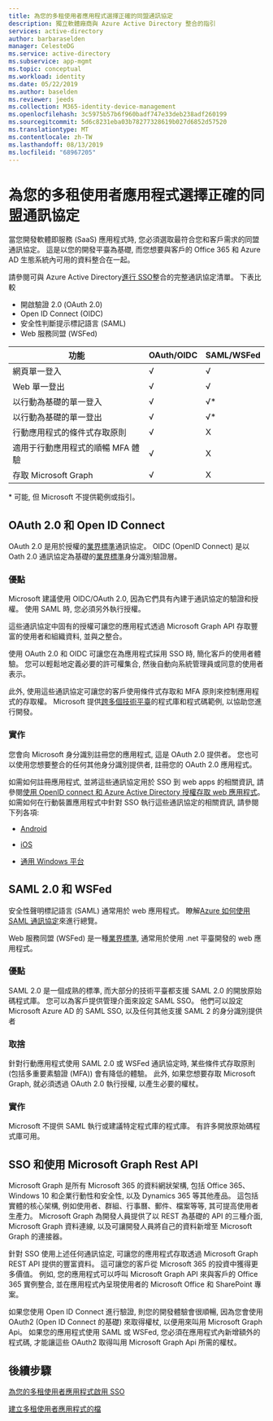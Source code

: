 ```yaml
---
title: 為您的多租使用者應用程式選擇正確的同盟通訊協定
description: 獨立軟體廠商與 Azure Active Directory 整合的指引
services: active-directory
author: barbaraselden
manager: CelesteDG
ms.service: active-directory
ms.subservice: app-mgmt
ms.topic: conceptual
ms.workload: identity
ms.date: 05/22/2019
ms.author: baselden
ms.reviewer: jeeds
ms.collection: M365-identity-device-management
ms.openlocfilehash: 3c5975b57b6f960badf747e33deb238adf260199
ms.sourcegitcommit: 5d6c8231eba03b78277328619b027d6852d57520
ms.translationtype: MT
ms.contentlocale: zh-TW
ms.lasthandoff: 08/13/2019
ms.locfileid: "68967205"
---
```

# <a name="choose-the-right-federation-protocol-for-your-multi-tenant-application"></a>為您的多租使用者應用程式選擇正確的同盟通訊協定

當您開發軟體即服務 (SaaS) 應用程式時, 您必須選取最符合您和客戶需求的同盟通訊協定。 這是以您的開發平臺為基礎, 而您想要與客戶的 Office 365 和 Azure AD 生態系統內可用的資料整合在一起。

請參閱可與 Azure Active Directory[進行 SSO](what-is-single-sign-on.md)整合的完整通訊協定清單。
下表比較 
* 開啟驗證 2.0 (OAuth 2.0)
* Open ID Connect (OIDC)
* 安全性判斷提示標記語言 (SAML)
* Web 服務同盟 (WSFed)

| 功能| OAuth/OIDC| SAML/WSFed |
| - |-|-|
| 網頁單一登入| √| √ |
| Web 單一登出| √| √ |
| 以行動為基礎的單一登入| √| √* |
| 以行動為基礎的單一登出| √| √* |
| 行動應用程式的條件式存取原則| √| X |
| 適用于行動應用程式的順暢 MFA 體驗| √| X |
| 存取 Microsoft Graph| √| X |

\* 可能, 但 Microsoft 不提供範例或指引。

## <a name="oauth-20-and-open-id-connect"></a>OAuth 2.0 和 Open ID Connect

OAuth 2.0 是用於授權的[業界標準](https://oauth.net/2/)通訊協定。 OIDC (OpenID Connect) 是以 Oath 2.0 通訊協定為基礎的[業界標準](https://openid.net/connect/)身分識別驗證層。

### <a name="benefits"></a>優點

Microsoft 建議使用 OIDC/OAuth 2.0, 因為它們具有內建于通訊協定的驗證和授權。 使用 SAML 時, 您必須另外執行授權。

這些通訊協定中固有的授權可讓您的應用程式透過 Microsoft Graph API 存取豐富的使用者和組織資料, 並與之整合。

使用 OAuth 2.0 和 OIDC 可讓您在為應用程式採用 SSO 時, 簡化客戶的使用者體驗。 您可以輕鬆地定義必要的許可權集合, 然後自動向系統管理員或同意的使用者表示。

此外, 使用這些通訊協定可讓您的客戶使用條件式存取和 MFA 原則來控制應用程式的存取權。 Microsoft 提供[跨多個技術平臺](https://github.com/AzureAD/microsoft-authentication-library-for-js/wiki/Samples)的程式庫和程式碼範例, 以協助您進行開發。  

### <a name="implementation"></a>實作

您會向 Microsoft 身分識別註冊您的應用程式, 這是 OAuth 2.0 提供者。 您也可以使用您想要整合的任何其他身分識別提供者, 註冊您的 OAuth 2.0 應用程式。 

如需如何註冊應用程式, 並將這些通訊協定用於 SSO 到 web apps 的相關資訊, 請參閱[使用 OpenID connect 和 Azure Active Directory 授權存取 web 應用程式](../develop/sample-v2-code.md)。  如需如何在行動裝置應用程式中針對 SSO 執行這些通訊協定的相關資訊, 請參閱下列各項: 

* [Android](../develop/quickstart-v2-android.md)

* [iOS](../develop/quickstart-v2-ios.md)

* [通用 Windows 平台](../develop/quickstart-v2-uwp.md)

## <a name="saml-20-and-wsfed"></a>SAML 2.0 和 WSFed

安全性聲明標記語言 (SAML) 通常用於 web 應用程式。 瞭解[Azure 如何使用 SAML 通訊協定](../develop/active-directory-saml-protocol-reference.md)來進行總覽。 

Web 服務同盟 (WSFed) 是一種[業界標準](https://docs.oasis-open.org/wsfed/federation/v1.2/ws-federation.html), 通常用於使用 .net 平臺開發的 web 應用程式。

### <a name="benefits"></a>優點

SAML 2.0 是一個成熟的標準, 而大部分的技術平臺都支援 SAML 2.0 的開放原始碼程式庫。 您可以為客戶提供管理介面來設定 SAML SSO。 他們可以設定 Microsoft Azure AD 的 SAML SSO, 以及任何其他支援 SAML 2 的身分識別提供者

### <a name="trade-offs"></a>取捨

針對行動應用程式使用 SAML 2.0 或 WSFed 通訊協定時, 某些條件式存取原則 (包括多重要素驗證 (MFA)) 會有降低的體驗。 此外, 如果您想要存取 Microsoft Graph, 就必須透過 OAuth 2.0 執行授權, 以產生必要的權杖。 

### <a name="implementation"></a>實作

Microsoft 不提供 SAML 執行或建議特定程式庫的程式庫。 有許多開放原始碼程式庫可用。

## <a name="sso-and-using-microsoft-graph-rest-api"></a>SSO 和使用 Microsoft Graph Rest API 

Microsoft Graph 是所有 Microsoft 365 的資料網狀架構, 包括 Office 365、Windows 10 和企業行動性和安全性, 以及 Dynamics 365 等其他產品。 這包括實體的核心架構, 例如使用者、群組、行事曆、郵件、檔案等等, 其可提高使用者生產力。 Microsoft Graph 為開發人員提供了以 REST 為基礎的 API 的三種介面, Microsoft Graph 資料連線, 以及可讓開發人員將自己的資料新增至 Microsoft Graph 的連接器。  

針對 SSO 使用上述任何通訊協定, 可讓您的應用程式存取透過 Microsoft Graph REST API 提供的豐富資料。 這可讓您的客戶從 Microsoft 365 的投資中獲得更多價值。 例如, 您的應用程式可以呼叫 Microsoft Graph API 來與客戶的 Office 365 實例整合, 並在應用程式內呈現使用者的 Microsoft Office 和 SharePoint 專案。 

如果您使用 Open ID Connect 進行驗證, 則您的開發體驗會很順暢, 因為您會使用 OAuth2 (Open ID Connect 的基礎) 來取得權杖, 以便用來叫用 Microsoft Graph Api。 如果您的應用程式使用 SAML 或 WSFed, 您必須在應用程式內新增額外的程式碼, 才能讓這些 OAuth2 取得叫用 Microsoft Graph Api 所需的權杖。 

## <a name="next-steps"></a>後續步驟

[為您的多租使用者應用程式啟用 SSO](isv-sso-content.md)

[建立多租使用者應用程式的檔](isv-create-sso-documentation.md)

